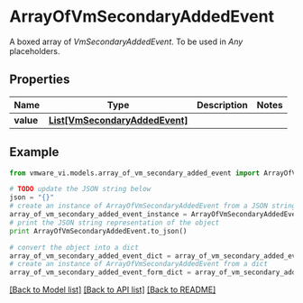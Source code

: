 # ArrayOfVmSecondaryAddedEvent

A boxed array of *VmSecondaryAddedEvent*. To be used in *Any* placeholders. 

## Properties
Name | Type | Description | Notes
------------ | ------------- | ------------- | -------------
**value** | [**List[VmSecondaryAddedEvent]**](VmSecondaryAddedEvent.md) |  | 

## Example

```python
from vmware_vi.models.array_of_vm_secondary_added_event import ArrayOfVmSecondaryAddedEvent

# TODO update the JSON string below
json = "{}"
# create an instance of ArrayOfVmSecondaryAddedEvent from a JSON string
array_of_vm_secondary_added_event_instance = ArrayOfVmSecondaryAddedEvent.from_json(json)
# print the JSON string representation of the object
print ArrayOfVmSecondaryAddedEvent.to_json()

# convert the object into a dict
array_of_vm_secondary_added_event_dict = array_of_vm_secondary_added_event_instance.to_dict()
# create an instance of ArrayOfVmSecondaryAddedEvent from a dict
array_of_vm_secondary_added_event_form_dict = array_of_vm_secondary_added_event.from_dict(array_of_vm_secondary_added_event_dict)
```
[[Back to Model list]](../README.md#documentation-for-models) [[Back to API list]](../README.md#documentation-for-api-endpoints) [[Back to README]](../README.md)


